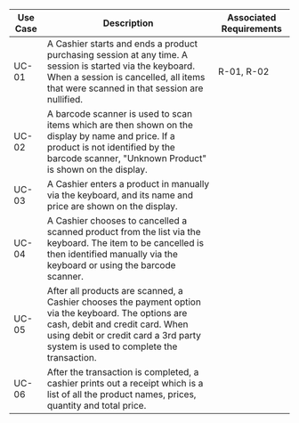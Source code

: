 |   Use Case    |   Description   |   Associated Requirements   |
|   ---         |   ---           |   ---           |
|   UC-01   |   A Cashier starts and ends a product purchasing session at any time.  A session is started via the keyboard.  When a session is cancelled, all items that were scanned in that session are nullified.    |   R-01, R-02    |
|   UC-02   |   A barcode scanner is used to scan items which are then shown on the display by name and price.  If a product is not identified by the barcode scanner, "Unknown Product" is shown on the display.   |
|   UC-03   |   A Cashier enters a product in manually via the keyboard, and its name and price are shown on the display.   |
|   UC-04   |   A Cashier chooses to cancelled a scanned product from the list via the keyboard.  The item to be cancelled is then identified manually via the keyboard or using the barcode scanner.    |
|   UC-05   |   After all products are scanned, a Cashier chooses the payment option via the keyboard.  The options are cash, debit and credit card.  When using debit or credit card a 3rd party system is used to complete the transaction.   |
|   UC-06   |   After the transaction is completed, a cashier prints out a receipt which is a list of all the product names, prices, quantity and total price.    |
